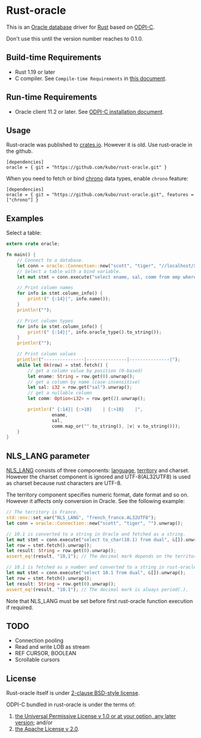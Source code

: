 # Rust-oracle

This is an [Oracle database][] driver for [Rust][] based on [ODPI-C][].

Don't use this until the version number reaches to 0.1.0.

## Build-time Requirements

* Rust 1.19 or later
* C compiler. See `Compile-time Requirements` in [this document](https://github.com/alexcrichton/cc-rs#compile-time-requirements).

## Run-time Requirements

* Oracle client 11.2 or later. See [ODPI-C installation document][].

## Usage

Rust-oracle was published to [crates.io](https://crates.io/crates/oracle).
However it is old. Use rust-oracle in the github.

```text
[dependencies]
oracle = { git = "https://github.com/kubo/rust-oracle.git" }
```

When you need to fetch or bind [chrono](https://docs.rs/chrono/0.4/chrono/)
data types, enable `chrono` feature:

```text
[dependencies]
oracle = { git = "https://github.com/kubo/rust-oracle.git", features = ["chrono"] }
```

## Examples

Select a table:

```rust
extern crate oracle;

fn main() {
    // Connect to a database.
    let conn = oracle::Connection::new("scott", "tiger", "//localhost/XE").unwrap();
    // Select a table with a bind variable.
    let mut stmt = conn.execute("select ename, sal, comm from emp where deptno = :1", &[&30]).unwrap();

    // Print column names
    for info in stmt.column_info() {
        print!(" {:14}|", info.name());
    }
    println!("");

    // Print column types
    for info in stmt.column_info() {
        print!(" {:14}|", info.oracle_type().to_string());
    }
    println!("");

    // Print column values
    println!("---------------|---------------|---------------|");
    while let Ok(row) = stmt.fetch() {
        // get a column value by position (0-based)
        let ename: String = row.get(0).unwrap();
        // get a column by name (case-insensitive)
        let sal: i32 = row.get("sal").unwrap();
        // get a nullable column
        let comm: Option<i32> = row.get(2).unwrap();

        println!(" {:14}| {:>10}    | {:>10}    |",
                 ename,
                 sal,
                 comm.map_or("".to_string(), |v| v.to_string()));
    }
}
```

## NLS_LANG parameter

[NLS_LANG][] consists of three components: [language][], [territory][] and
charset. However the charset component is ignored and UTF-8(AL32UTF8) is used
as charset because rust characters are UTF-8.

The territory component specifies numeric format, date format and so on.
However it affects only conversion in Oracle. See the following example:

```rust
// The territory is France.
std::env::set_var("NLS_LANG", "french_france.AL32UTF8");
let conn = oracle::Connection::new("scott", "tiger", "").unwrap();

// 10.1 is converted to a string in Oracle and fetched as a string.
let mut stmt = conn.execute("select to_char(10.1) from dual", &[]).unwrap();
let row = stmt.fetch().unwrap();
let result: String = row.get(0).unwrap();
assert_eq!(result, "10,1"); // The decimal mark depends on the territory.

// 10.1 is fetched as a number and converted to a string in rust-oracle
let mut stmt = conn.execute("select 10.1 from dual", &[]).unwrap();
let row = stmt.fetch().unwrap();
let result: String = row.get(0).unwrap();
assert_eq!(result, "10.1"); // The decimal mark is always period(.).
```

Note that NLS_LANG must be set before first rust-oracle function execution if
required.

## TODO

* Connection pooling
* Read and write LOB as stream
* REF CURSOR, BOOLEAN
* Scrollable cursors

## License

Rust-oracle itself is under [2-clause BSD-style license](https://opensource.org/licenses/BSD-2-Clause).

ODPI-C bundled in rust-oracle is under the terms of:

1. [the Universal Permissive License v 1.0 or at your option, any later version](http://oss.oracle.com/licenses/upl); and/or
2. [the Apache License v 2.0](http://www.apache.org/licenses/LICENSE-2.0). 

[Rust]:                 https://www.rust-lang.org/
[ODPI-C]:               https://oracle.github.io/odpi/
[ODPI-C installation document]: https://oracle.github.io/odpi/doc/installation.html
[Oracle database]: https://www.oracle.com/database/index.html
[NLS_LANG]: http://www.oracle.com/technetwork/products/globalization/nls-lang-099431.html
[language]: http://www.oracle.com/technetwork/database/database-technologies/globalization/nls-lang-099431.html#_Toc110410559
[territory]: http://www.oracle.com/technetwork/database/database-technologies/globalization/nls-lang-099431.html#_Toc110410560
